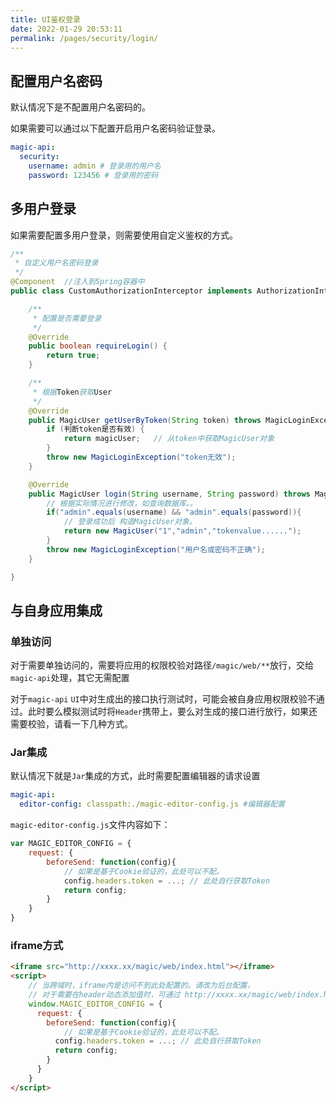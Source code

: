 ```yaml
---
title: UI鉴权登录
date: 2022-01-29 20:53:11
permalink: /pages/security/login/
---
```


## 配置用户名密码

默认情况下是不配置用户名密码的。

如果需要可以通过以下配置开启用户名密码验证登录。

```yml
magic-api:
  security:
    username: admin # 登录用的用户名
    password: 123456 # 登录用的密码
```

## 多用户登录

如果需要配置多用户登录，则需要使用自定义鉴权的方式。

```java
/**
 * 自定义用户名密码登录
 */
@Component  //注入到Spring容器中
public class CustomAuthorizationInterceptor implements AuthorizationInterceptor {

	/**
     * 配置是否需要登录
	 */
	@Override
	public boolean requireLogin() {
		return true;
	}

	/**
     * 根据Token获取User
	 */
	@Override
	public MagicUser getUserByToken(String token) throws MagicLoginException {
		if (判断token是否有效) {
			return magicUser;   // 从token中获取MagicUser对象
		}
		throw new MagicLoginException("token无效");
	}

	@Override
	public MagicUser login(String username, String password) throws MagicLoginException {
		// 根据实际情况进行修改，如查询数据库。。
		if("admin".equals(username) && "admin".equals(password)){
			// 登录成功后 构造MagicUser对象。
			return new MagicUser("1","admin","tokenvalue......");
        }
		throw new MagicLoginException("用户名或密码不正确");
	}

}
```

## 与自身应用集成

### 单独访问

对于需要单独访问的，需要将应用的权限校验对路径`/magic/web/**`放行，交给`magic-api`处理，其它无需配置

对于`magic-api` `UI`中对生成出的接口执行测试时，可能会被自身应用权限校验不通过。此时要么模拟测试时将`Header`携带上，要么对生成的接口进行放行，如果还需要校验，请看一下几种方式。

### Jar集成

默认情况下就是`Jar`集成的方式，此时需要配置编辑器的请求设置
```yml
magic-api:
  editor-config: classpath:./magic-editor-config.js #编辑器配置
```
`magic-editor-config.js`文件内容如下：
```js
var MAGIC_EDITOR_CONFIG = {
    request: {
        beforeSend: function(config){
            // 如果是基于Cookie验证的，此处可以不配。
            config.headers.token = ...; // 此处自行获取Token
            return config;
        }
    }
}
```

### iframe方式

```html
<iframe src="http://xxxx.xx/magic/web/index.html"></iframe>
<script>
    // 当跨域时，iframe内是访问不到此处配置的。请改为后台配置，
    // 对于需要在header动态添加值时，可通过 http://xxxx.xx/magic/web/index.html?headerName=token&headerValue=value 的方式进行添加
    window.MAGIC_EDITOR_CONFIG = {
      request: {
        beforeSend: function(config){
            // 如果是基于Cookie验证的，此处可以不配。
          config.headers.token = ...; // 此处自行获取Token
          return config;
        }
      }
    }
</script>
```